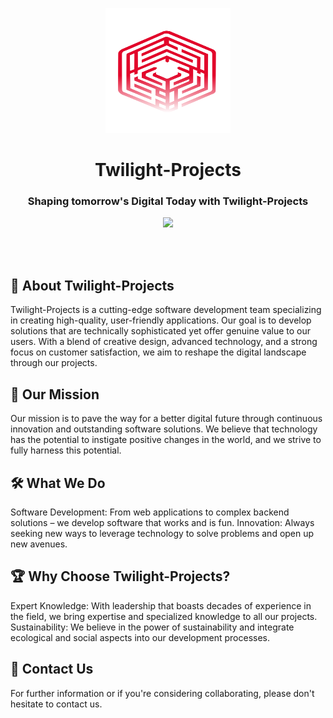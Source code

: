 <p align="center"><img src="https://github.com/Twilight-Projects/.github/blob/main/Logo.svg" width="200" height="200"></p>
<h1 align="center">Twilight-Projects</h1>
<h3 align="center">Shaping tomorrow's Digital Today with Twilight-Projects</h3>
<p align="center"><img src="https://skillicons.dev/icons?i=laravel,go,php,java,html,css,js,tailwindcss,linux,git,docker,mysql"></p>

<br><br>

## 📝 About Twilight-Projects
Twilight-Projects is a cutting-edge software development team specializing in creating high-quality, user-friendly applications. Our goal is to develop solutions that are technically sophisticated yet offer genuine value to our users. With a blend of creative design, advanced technology, and a strong focus on customer satisfaction, we aim to reshape the digital landscape through our projects.

## 🚀 Our Mission
Our mission is to pave the way for a better digital future through continuous innovation and outstanding software solutions. We believe that technology has the potential to instigate positive changes in the world, and we strive to fully harness this potential.

## 🛠️ What We Do
Software Development: From web applications to complex backend solutions – we develop software that works and is fun.
Innovation: Always seeking new ways to leverage technology to solve problems and open up new avenues.
## 🏆 Why Choose Twilight-Projects?
Expert Knowledge: With leadership that boasts decades of experience in the field, we bring expertise and specialized knowledge to all our projects.
Sustainability: We believe in the power of sustainability and integrate ecological and social aspects into our development processes.
## 📧 Contact Us
For further information or if you're considering collaborating, please don't hesitate to contact us.
